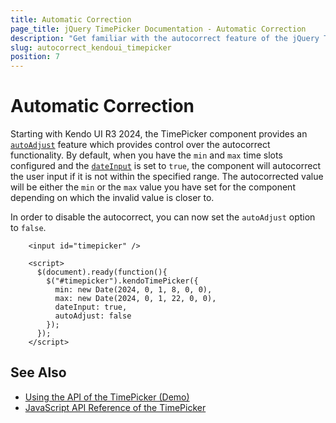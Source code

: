 ```yaml
---
title: Automatic Correction
page_title: jQuery TimePicker Documentation - Automatic Correction
description: "Get familiar with the autocorrect feature of the jQuery TimePicker by Kendo UI, and learn how to disable it."
slug: autocorrect_kendoui_timepicker
position: 7
---
```


# Automatic Correction

Starting with Kendo UI R3 2024, the TimePicker component provides an [`autoAdjust`](/api/javascript/ui/timepicker/configuration/autoadjust) feature which provides control over the autocorrect functionality. By default, when you have the `min` and `max` time slots configured and the [`dateInput`](/api/javascript/ui/timepicker/configuration/dateinput) is set to `true`, the component will autocorrect the user input if it is not within the specified range. The autocorrected value will be either the `min` or the `max` value you have set for the component depending on which the invalid value is closer to.

In order to disable the autocorrect, you can now set the `autoAdjust` option to `false`.

```dojo
    <input id="timepicker" />

    <script>
      $(document).ready(function(){
        $("#timepicker").kendoTimePicker({
          min: new Date(2024, 0, 1, 8, 0, 0),
          max: new Date(2024, 0, 1, 22, 0, 0),
          dateInput: true,
          autoAdjust: false
        });
      });
    </script>
```

## See Also

* [Using the API of the TimePicker (Demo)](https://demos.telerik.com/kendo-ui/timepicker/api)
* [JavaScript API Reference of the TimePicker](/api/javascript/ui/timepicker)
